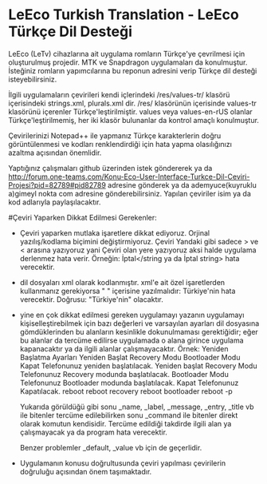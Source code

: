 # LeEco Turkish Translation - LeEco Türkçe Dil Desteği
LeEco (LeTv) cihazlarına ait uygulama romların Türkçe'ye çevrilmesi için oluşturulmuş projedir. MTK ve Snapdragon uygulamaları da konulmuştur. İsteğiniz romların yapımcılarına bu reponun adresini verip Türkçe dil desteği isteyebilirsiniz.

İlgili uygulamaların çevirileri kendi içlerindeki /res/values-tr/ klasörü içerisindeki strings.xml, plurals.xml dir. /res/ klasörünün içerisinde values-tr klasörünü içerenler Türkçe'leştirilmiştir. values veya values-en-rUS olanlar Türkçe'leştirilmemiş, her iki klasör bulunanlar da kontrol amaçlı konulmuştur.

Çevirilerinizi Notepad++ ile yapmanız Türkçe karakterlerin doğru görüntülenmesi ve kodları renklendirdiği için hata yapma olasılığınızı azaltma açısından önemlidir.

Yaptığınız çalışmaları github üzerinden istek göndererek ya da http://forum.one-teams.com/Konu-Eco-User-Interface-Turkce-Dil-Ceviri-Projesi?pid=82789#pid82789 adresine gönderek ya da ademyuce(kuyruklu a)gimeyl nokta com adresine gönderebilirsiniz. Yapılan çeviriler isim ya da kod adlarıyla paylaşılacaktır.


#Çeviri Yaparken Dikkat Edilmesi Gerekenler:

* Çeviri yaparken mutlaka işaretlere dikkat ediyoruz. Orjinal yazılış/kodlama biçimini değiştirmiyoruz.
<string name="example">Çeviri</string> Yandaki gibi sadece > ve < arasına yazıyoruz yani Çeviri olan yere yazıyoruz aksi halde uygulama derlenmez hata verir. Örneğin: <string name="cancel">İptal</string ya da <string name="cancel">İptal string> hata verecektir.

* dil dosyaları xml olarak kodlanmıştır. xml'e ait özel işaretlerden kullanmanız gerekiyorsa " " içerisine yazılmalıdır:
<string name="example">Türkiye'nin</string> hata verecektir. Doğrusu: <string name="example">"Türkiye'nin"</string> olacaktır.

* yine en çok dikkat edilmesi gereken uygulamayı yazanın uygulamayı kişiselleştirebilmek için bazı değerleri ve varsayılan ayarları dil dosyasına gömdüklerinden bu alanların kesinlikle dokunulmaması gerektiğidir; eğer bu alanlar da tercüme edilirse uygulamada o alana girince uygulama kapanacaktır ya da ilgili alanlar çalışmayacaktır. Örnek:
    <string name="app_name">Yeniden Başlatma Ayarları</string>
    <string name="reboot_label">Yeniden Başlat</string>
    <string name="reboot_recovery_label">Recovery Modu</string>
    <string name="reboot_bootloader_label">Bootloader Modu</string>
    <string name="shutdown_label">Kapat</string>
    <string name="reboot_dialog_message">Telefonunuz yeniden başlatılacak.</string>
    <string name="reboot_dialog_title">Yeniden başlat</string>
    <string name="reboot_recovery_dialog_title">Recovery Modu</string>
    <string name="reboot_recovery_dialog_message">Telefonunuz Recovery modunda başlatılacak.</string>
    <string name="reboot_bootloader_dialog_title">Bootloader Modu</string>
    <string name="reboot_bootloader_dialog_message">Telefonunuz Bootloader modunda başlatılacak.</string>
    <string name="shutdown_dialog_title">Kapat</string>
    <string name="shutdown_dialog_message">Telefonunuz Kapatılacak.</string>
    <string name="reboot_command">reboot</string>
    <string name="reboot_recovery_command">reboot recovery</string>
    <string name="reboot_bootloader_command">reboot bootloader</string>
    <string name="shutdown_command">reboot -p</string>
    
    Yukarıda görüldüğü gibi sonu _name, _label, _message, _entry, _title vb ile bitenler tercüme edilebilirken sonu _command ile bitenler direkt olarak komutun kendisidir. Tercüme edildiği takdirde ilgili alan ya çalışmayacak ya da program hata verecektir.
    
    Benzer problemler _default, _value vb için de geçerlidir.
    
* Uygulamanın konusu doğrultusunda çeviri yapılması çevirilerin doğruluğu açısından önem taşımaktadır.
